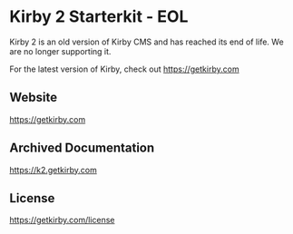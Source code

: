 # Kirby 2 Starterkit - EOL

Kirby 2 is an old version of Kirby CMS and has reached its end of life. We are no longer supporting it.

For the latest version of Kirby, check out https://getkirby.com

## Website
https://getkirby.com

## Archived Documentation 
https://k2.getkirby.com

## License
https://getkirby.com/license
